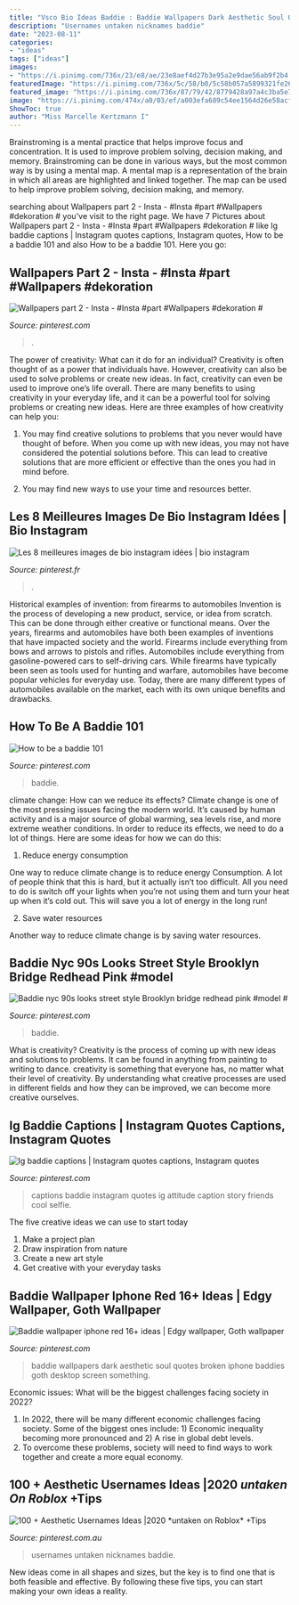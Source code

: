 ```yaml
---
title: "Vsco Bio Ideas Baddie : Baddie Wallpapers Dark Aesthetic Soul Quotes Broken Iphone Baddies Goth Desktop Screen Something"
description: "Usernames untaken nicknames baddie"
date: "2023-08-11"
categories:
- "ideas"
tags: ["ideas"]
images:
- "https://i.pinimg.com/736x/23/e8/ae/23e8aef4d27b3e95a2e9dae56ab9f2b4.jpg"
featuredImage: "https://i.pinimg.com/736x/5c/58/b0/5c58b057a5899321fe26ecdf7ecc4403.jpg"
featured_image: "https://i.pinimg.com/736x/87/79/42/8779428a97a4c3ba5e75959603bbbcec.jpg"
image: "https://i.pinimg.com/474x/a0/03/ef/a003efa689c54ee1564d26e58acfc6ad.jpg"
ShowToc: true
author: "Miss Marcelle Kertzmann I"
---
```



Brainstroming is a mental practice that helps improve focus and concentration. It is used to improve problem solving, decision making, and memory. Brainstroming can be done in various ways, but the most common way is by using a mental map. A mental map is a representation of the brain in which all areas are highlighted and linked together. The map can be used to help improve problem solving, decision making, and memory.

	

		
searching about Wallpapers part 2 - Insta - #Insta #part #Wallpapers #dekoration # you've visit to the right page. We have 7 Pictures about Wallpapers part 2 - Insta - #Insta #part #Wallpapers #dekoration # like Ig baddie captions | Instagram quotes captions, Instagram quotes, How to be a baddie 101 and also How to be a baddie 101. Here you go:
		
    
## Wallpapers Part 2 - Insta - #Insta #part #Wallpapers #dekoration #

<img loading=lazy src="https://i.pinimg.com/736x/87/79/42/8779428a97a4c3ba5e75959603bbbcec.jpg" onerror="this.onerror=null;this.src='https://tse2.mm.bing.net/th?id=OIP.NP4i0_-A5axisIIojodtFwHaNJ&amp;pid=15.1';" alt="Wallpapers part 2 - Insta - #Insta #part #Wallpapers #dekoration #">

_Source: pinterest.com_

>. 

	

The power of creativity: What can it do for an individual?
Creativity is often thought of as a power that individuals have. However, creativity can also be used to solve problems or create new ideas. In fact, creativity can even be used to improve one’s life overall. There are many benefits to using creativity in your everyday life, and it can be a powerful tool for solving problems or creating new ideas. Here are three examples of how creativity can help you: 
1) You may find creative solutions to problems that you never would have thought of before. When you come up with new ideas, you may not have considered the potential solutions before. This can lead to creative solutions that are more efficient or effective than the ones you had in mind before. 

2) You may find new ways to use your time and resources better.

    
## Les 8 Meilleures Images De Bio Instagram Idées | Bio Instagram

<img loading=lazy src="https://i.pinimg.com/474x/a0/03/ef/a003efa689c54ee1564d26e58acfc6ad.jpg" onerror="this.onerror=null;this.src='https://tse3.mm.bing.net/th?id=OIP.bLvnwAHESSXJ6XtcmGaAOgAAAA&amp;pid=15.1';" alt="Les 8 meilleures images de bio instagram idées | bio instagram">

_Source: pinterest.fr_

>. 

	

Historical examples of invention: from firearms to automobiles
Invention is the process of developing a new product, service, or idea from scratch. This can be done through either creative or functional means. Over the years, firearms and automobiles have both been examples of inventions that have impacted society and the world. Firearms include everything from bows and arrows to pistols and rifles. Automobiles include everything from gasoline-powered cars to self-driving cars. While firearms have typically been seen as tools used for hunting and warfare, automobiles have become popular vehicles for everyday use. Today, there are many different types of automobiles available on the market, each with its own unique benefits and drawbacks.

    
## How To Be A Baddie 101

<img loading=lazy src="https://i.pinimg.com/736x/23/e8/ae/23e8aef4d27b3e95a2e9dae56ab9f2b4.jpg" onerror="this.onerror=null;this.src='https://tse3.mm.bing.net/th?id=OIP.xnhJ7ez0EMSEiC9oKDpXaQHaNK&amp;pid=15.1';" alt="How to be a baddie 101">

_Source: pinterest.com_

>baddie. 

	

climate change: How can we reduce its effects?
Climate change is one of the most pressing issues facing the modern world. It’s caused by human activity and is a major source of global warming, sea levels rise, and more extreme weather conditions. In order to reduce its effects, we need to do a lot of things. Here are some ideas for how we can do this:
1) Reduce energy consumption

One way to reduce climate change is to reduce energy Consumption. A lot of people think that this is hard, but it actually isn’t too difficult. All you need to do is switch off your lights when you’re not using them and turn your heat up when it’s cold out. This will save you a lot of energy in the long run! 

2) Save water resources

Another way to reduce climate change is by saving water resources.

    
## Baddie Nyc 90s Looks Street Style Brooklyn Bridge Redhead Pink #model #

<img loading=lazy src="https://i.pinimg.com/736x/3a/1e/0f/3a1e0f35277af26445137d0d207c1c22.jpg" onerror="this.onerror=null;this.src='https://tse2.mm.bing.net/th?id=OIP.Nzq2R1AL-kADliAr8K5-sAHaJ3&amp;pid=15.1';" alt="Baddie nyc 90s looks street style Brooklyn bridge redhead pink #model #">

_Source: pinterest.com_

>baddie. 

	

What is creativity?
Creativity is the process of coming up with new ideas and solutions to problems. It can be found in anything from painting to writing to dance. creativity is something that everyone has, no matter what their level of creativity. By understanding what creative processes are used in different fields and how they can be improved, we can become more creative ourselves.

    
## Ig Baddie Captions | Instagram Quotes Captions, Instagram Quotes

<img loading=lazy src="https://i.pinimg.com/736x/a3/18/ea/a318ea7cbb8d96d75b6f4284744a1501.jpg" onerror="this.onerror=null;this.src='https://tse4.mm.bing.net/th?id=OIP.N-oBYMODUtm4HQwDwTK3TwHaNK&amp;pid=15.1';" alt="Ig baddie captions | Instagram quotes captions, Instagram quotes">

_Source: pinterest.com_

>captions baddie instagram quotes ig attitude caption story friends cool selfie. 

	

The five creative ideas we can use to start today
1. Make a project plan
2. Draw inspiration from nature
3. Create a new art style
4. Get creative with your everyday tasks 

    
## Baddie Wallpaper Iphone Red 16+ Ideas | Edgy Wallpaper, Goth Wallpaper

<img loading=lazy src="https://i.pinimg.com/736x/5c/58/b0/5c58b057a5899321fe26ecdf7ecc4403.jpg" onerror="this.onerror=null;this.src='https://tse1.mm.bing.net/th?id=OIP.gsEIggXBl3SMnwUFF1rc8QAAAA&amp;pid=15.1';" alt="Baddie wallpaper iphone red 16+ ideas | Edgy wallpaper, Goth wallpaper">

_Source: pinterest.com_

>baddie wallpapers dark aesthetic soul quotes broken iphone baddies goth desktop screen something. 

	

Economic issues: What will be the biggest challenges facing society in 2022?
1. In 2022, there will be many different economic challenges facing society. Some of the biggest ones include: 1) Economic inequality becoming more pronounced and 2) A rise in global debt levels.
2. To overcome these problems, society will need to find ways to work together and create a more equal economy.

    
## 100 + Aesthetic Usernames Ideas |2020 *untaken On Roblox* +Tips

<img loading=lazy src="https://i.pinimg.com/736x/c5/ed/40/c5ed404ec3b9d5b63a94dfd8174c8bbf.jpg" onerror="this.onerror=null;this.src='https://tse4.mm.bing.net/th?id=OIP.kuRDsdBuE1Tbs9UCuz6mkgHaEK&amp;pid=15.1';" alt="100 + Aesthetic Usernames Ideas |2020 *untaken on Roblox* +Tips">

_Source: pinterest.com.au_

>usernames untaken nicknames baddie. 

	

New ideas come in all shapes and sizes, but the key is to find one that is both feasible and effective. By following these five tips, you can start making your own ideas a reality.

